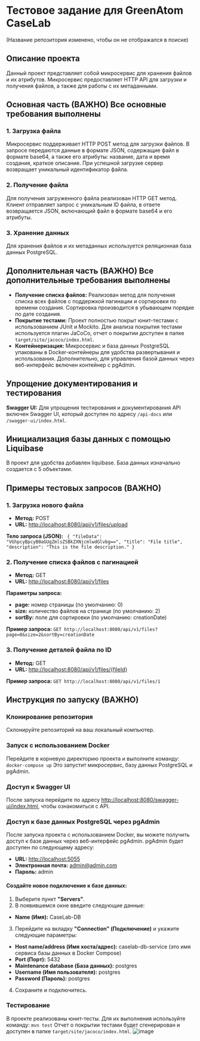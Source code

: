 # Тестовое задание для GreenAtom CaseLab

(Название репозитория изменено, чтобы он не отображался в поиске)

## Описание проекта

Данный проект представляет собой микросервис для хранения файлов и их атрибутов. Микросервис предоставляет HTTP API для
загрузки и получения файлов, а также для работы с их метаданными.

## Основная часть (ВАЖНО) Все основные требования выполнены

### 1. Загрузка файла

Микросервис поддерживает HTTP POST метод для загрузки файлов. В запросе передаются данные в формате JSON, содержащие
файл в формате base64, а также его атрибуты: название, дата и время создания, краткое описание. При успешной загрузке
сервер возвращает уникальный идентификатор файла.

### 2. Получение файла

Для получения загруженного файла реализован HTTP GET метод. Клиент отправляет запрос с уникальным ID файла, в ответе
возвращается JSON, включающий файл в формате base64 и его атрибуты.

### 3. Хранение данных

Для хранения файлов и их метаданных используется реляционная база данных PostgreSQL.

## Дополнительная часть (ВАЖНО) Все дополнительные требования выполнены

- **Получение списка файлов:** Реализован метод для получения списка всех файлов с поддержкой пагинации и сортировки по
  времени создания. Сортировка производится в убывающем порядке по дате создания.
- **Покрытие тестами:** Проект полностью покрыт юнит-тестами с использованием JUnit и Mockito. Для анализа покрытия
  тестами используется плагин JaCoCo, отчет о покрытии доступен в папке `target/site/jacoco/index.html`.
- **Контейнеризация:** Микросервис и база данных PostgreSQL упакованы в Docker-контейнеры для удобства развертывания и
  использования. Дополнительно, для управления базой данных через веб-интерфейс включен контейнер с pgAdmin.

## Упрощение документирования и тестирования

**Swagger UI:** Для упрощения тестирования и документирования API включен Swagger UI, который доступен по
адресу `/api-docs` или `/swagger-ui/index.html`.

## Инициализация базы данных с помощью Liquibase

В проект для удобства добавлен liquibase. База данных изначально создается с 5 объектами.

## Примеры тестовых запросов (ВАЖНО)

### 1. Загрузка нового файла

- **Метод:** POST
- **URL:** [http://localhost:8080/api/v1/files/upload](http://localhost:8080/api/v1/files/upload)

**Тело запроса (JSON):**
`
{
"fileData": "VGhpcyBpcyB0aGUgZmlsZSBkZXNjcmlwdGlvbg==",
"title": "File title",
"description": "This is the file description."
}`

### 2. Получение списка файлов с пагинацией

- **Метод:** GET
- **URL:** [http://localhost:8080/api/v1/files](http://localhost:8080/api/v1/files)

**Параметры запроса:**

- **page:** номер страницы (по умолчанию: 0)
- **size:** количество файлов на странице (по умолчанию: 2)
- **sortBy:** поле для сортировки (по умолчанию: creationDate)

**Пример запроса:**
`GET http://localhost:8080/api/v1/files?page=0&size=2&sortBy=creationDate`

### 3. Получение деталей файла по ID

- **Метод:** GET
- **URL:** [http://localhost:8080/api/v1/files/{fileId}](http://localhost:8080/api/v1/files/{fileId})

**Пример запроса:**
`GET http://localhost:8080/api/v1/files/1`

## Инструкция по запуску (ВАЖНО)

### Клонирование репозитория

Склонируйте репозиторий на ваш локальный компьютер.

### Запуск с использованием Docker

Перейдите в корневую директорию проекта и выполните команду: `docker-compose up`
Это запустит микросервис, базу данных PostgreSQL и pgAdmin.

### Доступ к Swagger UI

После запуска перейдите по
адресу [http://localhost:8080/swagger-ui/index.html](http://localhost:8080/swagger-ui/index.html), чтобы ознакомиться с
API.

### Доступ к базе данных PostgreSQL через pgAdmin

После запуска проекта с использованием Docker, вы можете получить доступ к базе данных через веб-интерфейс pgAdmin.
pgAdmin будет доступен по следующему адресу:

- **URL:** [http://localhost:5055](http://localhost:5055)
- **Электронная почта:** admin@admin.com
- **Пароль:** admin

#### Создайте новое подключение к базе данных:

1. Выберите пункт **"Servers"**.
2. В появившемся окне введите следующие данные:

- **Name (Имя):** CaseLab-DB

3. Перейдите на вкладку **"Connection" (Подключение)** и укажите следующие параметры:

- **Host name/address (Имя хоста/адрес):** caselab-db-service (это имя сервиса базы данных в Docker Compose)
- **Port (Порт):** 5432
- **Maintenance database (База данных):** postgres
- **Username (Имя пользователя):** postgres
- **Password (Пароль):** postgres

4. Сохраните и подключитесь.

### Тестирование

В проекте реализованы юнит-тесты. Для их выполнения используйте команду: `mvn test`
Отчет о покрытии тестами будет сгенерирован и доступен в папке `target/site/jacoco/index.html`.
![image](https://github.com/user-attachments/assets/5f0823cb-7770-4ec3-a0bb-2ee523bcf755)
